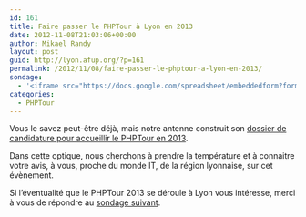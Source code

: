 ```yaml
---
id: 161
title: Faire passer le PHPTour à Lyon en 2013
date: 2012-11-08T21:03:06+00:00
author: Mikael Randy
layout: post
guid: http://lyon.afup.org/?p=161
permalink: /2012/11/08/faire-passer-le-phptour-a-lyon-en-2013/
sondage:
  - '<iframe src="https://docs.google.com/spreadsheet/embeddedform?formkey=dFNaYTY4TmxhWERaYk9FYXNhdE5QUnc6MQ" width="760" height="959" frameborder="0" marginheight="0" marginwidth="0">Chargement en cours...</iframe>'
categories:
  - PHPTour
---
```

Vous le savez peut-être déjà, mais notre antenne construit son <a href="http://lyon.afup.org/2012/10/02/candidature-lyonnaise-au-phptour-2013/" title="Candidature lyonnaise au PHPTour 2013" target="_blank">dossier de candidature pour accueillir le PHPTour en 2013</a>.

Dans cette optique, nous cherchons à prendre la température et à connaitre votre avis, à vous, proche du monde IT, de la région lyonnaise, sur cet évènement.

Si l&rsquo;éventualité que le PHPTour 2013 se déroule à Lyon vous intéresse, merci à vous de répondre au <a href="https://docs.google.com/spreadsheet/viewform?formkey=dFNaYTY4TmxhWERaYk9FYXNhdE5QUnc6MQ" target="_blank">sondage suivant</a>.